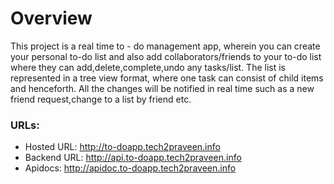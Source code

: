 # Overview

This project is a real time to - do management app, wherein you can create your personal to-do list and also add collaborators/friends to your to-do list where they can add,delete,complete,undo any tasks/list.
The list is represented in a tree view format, where one task can consist of child items and henceforth.
All the changes will be notified in real time such as a new friend request,change to a list by friend etc.


### URLs:
* Hosted URL: http://to-doapp.tech2praveen.info
* Backend URL: http://api.to-doapp.tech2praveen.info
* Apidocs:	http://apidoc.to-doapp.tech2praveen.info
